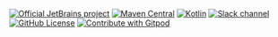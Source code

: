 <p dir="auto"><a href="https://confluence.jetbrains.com/display/ALL/JetBrains+on+GitHub" rel="nofollow"><img src="https://camo.githubusercontent.com/1c0c0252ba920d6cc814633ecba4ed6565e277ed2fd175cbdd8061342b99c4bc/687474703a2f2f6a622e67672f6261646765732f6f6666696369616c2e737667" alt="Official JetBrains project" data-canonical-src="http://jb.gg/badges/official.svg" style="max-width: 100%;"></a>
<a href="https://mvnrepository.com/artifact/io.ktor" rel="nofollow"><img src="https://camo.githubusercontent.com/a6921eee7e704ddfecbedf6788ce4125555206ae55d2e388530854bb9ef74ada/68747470733a2f2f696d672e736869656c64732e696f2f6d6176656e2d63656e7472616c2f762f696f2e6b746f722f6b746f72" alt="Maven Central" data-canonical-src="https://img.shields.io/maven-central/v/io.ktor/ktor" style="max-width: 100%;"></a>
<a href="http://kotlinlang.org" rel="nofollow"><img src="https://camo.githubusercontent.com/fd41929387acecfa1a9676ed10e9fffcb1cc8e17d19756ae958b470e564f4824/68747470733a2f2f696d672e736869656c64732e696f2f62616467652f6b6f746c696e2d312e382e32322d626c75652e7376673f6c6f676f3d6b6f746c696e" alt="Kotlin" data-canonical-src="https://img.shields.io/badge/kotlin-1.8.22-blue.svg?logo=kotlin" style="max-width: 100%;"></a>
<a href="https://kotlinlang.slack.com/messages/ktor/" rel="nofollow"><img src="https://camo.githubusercontent.com/172e6fe8e707cdf14e310238fdb982af2e7e1496f89eaef29643380251a1e6f7/68747470733a2f2f696d672e736869656c64732e696f2f62616467652f636861742d736c61636b2d677265656e2e7376673f6c6f676f3d736c61636b" alt="Slack channel" data-canonical-src="https://img.shields.io/badge/chat-slack-green.svg?logo=slack" style="max-width: 100%;"></a>
<a href="http://www.apache.org/licenses/LICENSE-2.0" rel="nofollow"><img src="https://camo.githubusercontent.com/b66caf0ac6870e64c7259ca6457b26329455134b30ffa276b963349176bfdd9d/68747470733a2f2f696d672e736869656c64732e696f2f62616467652f6c6963656e73652d4170616368652532304c6963656e7365253230322e302d626c75652e7376673f7374796c653d666c6174" alt="GitHub License" data-canonical-src="https://img.shields.io/badge/license-Apache%20License%202.0-blue.svg?style=flat" style="max-width: 100%;"></a>
<a href="https://gitpod.io/#https://github.com/ktorio/ktor" rel="nofollow"><img src="https://camo.githubusercontent.com/0d7732e52b61dbd3b8c3e8957089071d3806b2094e698ac3d7505dc628ac69b7/68747470733a2f2f696d672e736869656c64732e696f2f62616467652f436f6e74726962757465253230776974682d476974706f642d3930386138353f6c6f676f3d676974706f64" alt="Contribute with Gitpod" data-canonical-src="https://img.shields.io/badge/Contribute%20with-Gitpod-908a85?logo=gitpod" style="max-width: 100%;"></a></p>